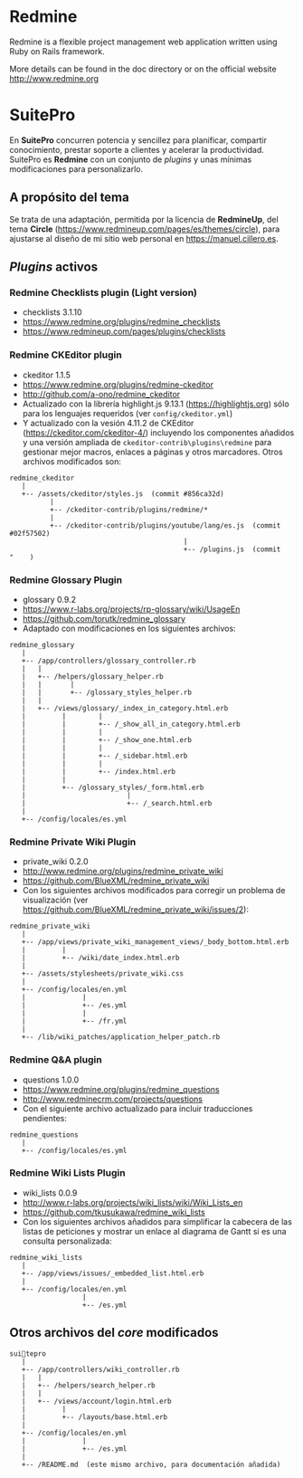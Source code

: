 # Redmine

Redmine is a flexible project management web application written using Ruby on
Rails framework.

More details can be found in the doc directory or on the official website
http://www.redmine.org

# SuitePro

En **SuitePro** concurren potencia y sencillez para planificar, compartir
conocimiento, prestar soporte a clientes y acelerar la productividad. SuitePro
es **Redmine** con un conjunto de *plugins* y unas mínimas modificaciones para
personalizarlo.

## A propósito del tema

Se trata de una adaptación, permitida por la licencia de **RedmineUp**, del tema
**Circle** (https://www.redmineup.com/pages/es/themes/circle), para ajustarse al diseño de mi sitio web personal en https://manuel.cillero.es.

## *Plugins* activos

### Redmine Checklists plugin (Light version)

  * checklists 3.1.10
  * https://www.redmine.org/plugins/redmine_checklists
  * https://www.redmineup.com/pages/plugins/checklists

### Redmine CKEditor plugin

  * ckeditor 1.1.5
  * https://www.redmine.org/plugins/redmine-ckeditor
  * http://github.com/a-ono/redmine_ckeditor
  * Actualizado con la librería highlight.js 9.13.1 (https://highlightjs.org) sólo para los lenguajes requeridos (ver `config/ckeditor.yml`)
  * Y actualizado con la vesión 4.11.2 de CKEditor (https://ckeditor.com/ckeditor-4/) incluyendo los componentes añadidos y una versión ampliada de `ckeditor-contrib\plugins\redmine` para gestionar mejor macros, enlaces a páginas y otros marcadores. Otros archivos modificados son:
```
redmine_ckeditor
   |
   +-- /assets/ckeditor/styles.js  (commit #856ca32d)
          |
          +-- /ckeditor-contrib/plugins/redmine/*
          |
          +-- /ckeditor-contrib/plugins/youtube/lang/es.js  (commit #02f57502)
                                           |
                                           +-- /plugins.js  (commit     "    )
```

### Redmine Glossary Plugin

  * glossary 0.9.2
  * https://www.r-labs.org/projects/rp-glossary/wiki/UsageEn
  * https://github.com/torutk/redmine_glossary
  * Adaptado con modificaciones en los siguientes archivos:
```
redmine_glossary
   |
   +-- /app/controllers/glossary_controller.rb
   |   |
   |   +-- /helpers/glossary_helper.rb
   |   |       |
   |   |       +-- /glossary_styles_helper.rb
   |   |
   |   +-- /views/glossary/_index_in_category.html.erb
   |         |        |
   |         |        +-- /_show_all_in_category.html.erb
   |         |        |
   |         |        +-- /_show_one.html.erb
   |         |        |
   |         |        +-- /_sidebar.html.erb
   |         |        |
   |         |        +-- /index.html.erb
   |         |
   |         +-- /glossary_styles/_form.html.erb
   |                         |
   |                         +-- /_search.html.erb
   |
   +-- /config/locales/es.yml
```

### Redmine Private Wiki Plugin

  * private_wiki 0.2.0
  * http://www.redmine.org/plugins/redmine_private_wiki
  * https://github.com/BlueXML/redmine_private_wiki
  * Con los siguientes archivos modificados para corregir un problema de visualización (ver https://github.com/BlueXML/redmine_private_wiki/issues/2):
```
redmine_private_wiki
   |
   +-- /app/views/private_wiki_management_views/_body_bottom.html.erb
   |         |
   |         +-- /wiki/date_index.html.erb
   |
   +-- /assets/stylesheets/private_wiki.css
   |
   +-- /config/locales/en.yml
   |              |
   |              +-- /es.yml
   |              |
   |              +-- /fr.yml
   |
   +-- /lib/wiki_patches/application_helper_patch.rb
```

### Redmine Q&A plugin

  * questions 1.0.0
  * https://www.redmine.org/plugins/redmine_questions
  * http://www.redminecrm.com/projects/questions
  * Con el siguiente archivo actualizado para incluir traducciones pendientes:
```
redmine_questions
   |
   +-- /config/locales/es.yml
```

### Redmine Wiki Lists Plugin

  * wiki_lists 0.0.9
  * http://www.r-labs.org/projects/wiki_lists/wiki/Wiki_Lists_en
  * https://github.com/tkusukawa/redmine_wiki_lists
  * Con los siguientes archivos añadidos para simplificar la cabecera de las listas de peticiones y mostrar un enlace al diagrama de Gantt si es una consulta personalizada:
```
redmine_wiki_lists
   |
   +-- /app/views/issues/_embedded_list.html.erb
   |
   +-- /config/locales/en.yml
                  |
                  +-- /es.yml
```

## Otros archivos del *core* modificados
```
suitepro
   |
   +-- /app/controllers/wiki_controller.rb
   |   |
   |   +-- /helpers/search_helper.rb
   |   |
   |   +-- /views/account/login.html.erb
   |         |
   |         +-- /layouts/base.html.erb
   |
   +-- /config/locales/en.yml
   |              |
   |              +-- /es.yml
   |
   +-- /README.md  (este mismo archivo, para documentación añadida)
```
